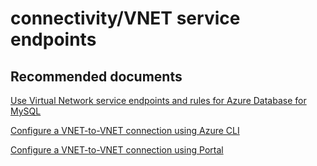 <properties
	pageTitle="connectivity/VNET service endpoints"
	description="connectivity/VNET service endpoints"
	service="microsoft.dbformysql"
	resource="servers"
	authors="ankam"
	displayOrder="4"
	selfHelpType="resource"
	supportTopicIds="32628413, 32628390, 32628414"
	productPesIds="16221"
	cloudEnvironments="public"
/>

# connectivity/VNET service endpoints

## **Recommended documents**

[Use Virtual Network service endpoints and rules for Azure Database for MySQL](https://docs.microsoft.com/azure/mysql/concepts-data-access-and-security-vnet/)<br>

[Configure a VNET-to-VNET connection using Azure CLI](https://docs.microsoft.com/azure/mysql/howto-manage-vnet-using-cli/)<br>

[Configure a VNET-to-VNET connection using Portal](https://docs.microsoft.com/azure/mysql/howto-manage-vnet-using-portal/)
